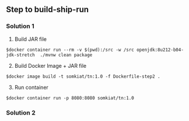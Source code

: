 ## Step to build-ship-run

### Solution 1

1. Build JAR file
```
$docker container run --rm -v $(pwd):/src -w /src openjdk:8u212-b04-jdk-stretch  ./mvnw clean package
```

2. Build Docker Image + JAR file
```
$docker image build -t somkiat/tn:1.0 -f Dockerfile-step2 .
```

3. Run container
```
$docker container run -p 8080:8080 somkiat/tn:1.0
```

### Solution 2


